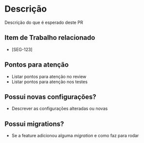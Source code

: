 # Descrição
Descrição do que é esperado deste PR


## Item de Trabalho relacionado
- [SEG-123]


## Pontos para atenção
- Listar pontos para atenção no review
- Listar pontos para atenção nos testes


## Possui novas configurações?
- Descrever as configurações alteradas ou novas


## Possui migrations?
- Se a feature adicionou alguma *migration* e como faz para rodar
